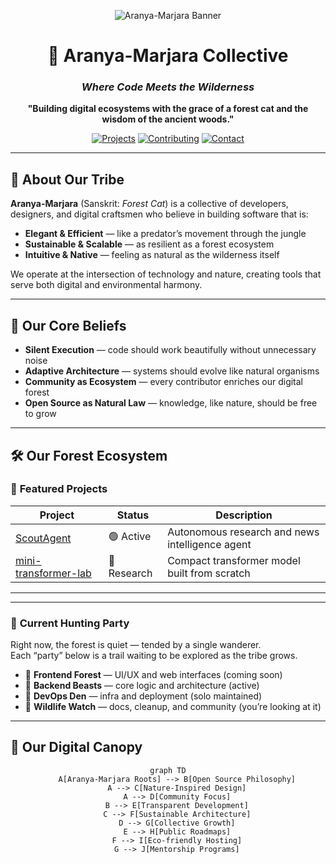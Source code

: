 <div align="center">

![Aranya-Marjara Banner](https://via.placeholder.com/1280x640/0f172a/5D8F5A?text=Aranya-Marjara+Organization)
<!-- Replace the above with a real banner if you want -->

# 🐾 Aranya-Marjara Collective

### *Where Code Meets the Wilderness*

**"Building digital ecosystems with the grace of a forest cat and the wisdom of the ancient woods."**

[![Projects](https://img.shields.io/badge/🌿-Our_Projects-5D8F5A)](#-our-forest-ecosystem)
[![Contributing](https://img.shields.io/badge/🐾-Join_the_Pride-5D8F5A)](#-join-the-pride)
[![Contact](https://img.shields.io/badge/🌌-Find_Us-5D8F5A)](#-find-us-in-the-digital-wilderness)

</div>

---

## 🌳 About Our Tribe

**Aranya-Marjara** (Sanskrit: *Forest Cat*) is a collective of developers, designers, and digital craftsmen who believe in building software that is:

- **Elegant & Efficient** — like a predator’s movement through the jungle  
- **Sustainable & Scalable** — as resilient as a forest ecosystem  
- **Intuitive & Native** — feeling as natural as the wilderness itself  

We operate at the intersection of technology and nature, creating tools that serve both digital and environmental harmony.

---

## 🏹 Our Core Beliefs

- **Silent Execution** — code should work beautifully without unnecessary noise  
- **Adaptive Architecture** — systems should evolve like natural organisms  
- **Community as Ecosystem** — every contributor enriches our digital forest  
- **Open Source as Natural Law** — knowledge, like nature, should be free to grow  

---

## 🛠️ Our Forest Ecosystem

### 🌟 **Featured Projects**

| Project | Status | Description |
|----------|---------|-------------|
| [ScoutAgent](https://github.com/Aranya-Marjara/ScoutAgent) | 🟢 Active | Autonomous research and news intelligence agent |
| [mini-transformer-lab](https://github.com/Aranya-Marjara/mini-transformer-lab) | 🧠 Research | Compact transformer model built from scratch |


---


---


### 🎯 **Current Hunting Party**

Right now, the forest is quiet — tended by a single wanderer.  
Each “party” below is a trail waiting to be explored as the tribe grows.

- 🐾 **Frontend Forest** — UI/UX and web interfaces (coming soon)  
- 🦁 **Backend Beasts** — core logic and architecture (active)  
- 🐍 **DevOps Den** — infra and deployment (solo maintained)  
- 🦉 **Wildlife Watch** — docs, cleanup, and community (you’re looking at it)  

---

## 📜 Our Digital Canopy

<div align="center">

```mermaid
graph TD
    A[Aranya-Marjara Roots] --> B[Open Source Philosophy]
    A --> C[Nature-Inspired Design]
    A --> D[Community Focus]
    B --> E[Transparent Development]
    C --> F[Sustainable Architecture]
    D --> G[Collective Growth]
    E --> H[Public Roadmaps]
    F --> I[Eco-friendly Hosting]
    G --> J[Mentorship Programs]

